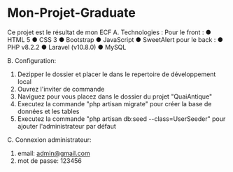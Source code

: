 # Mon-Projet-Graduate
Ce projet est le résultat de mon ECF
A. Technologies :
Pour le front :
● HTML 5
● CSS 3
● Bootstrap
● JavaScript
● SweetAlert
pour le back :
● PHP v8.2.2 
● Laravel (v10.8.0)
● MySQL

B. Configuration:
1. Dezipper le dossier et placer le dans le repertoire de développement local
2. Ouvrez l'inviter de commande
3. Naviguez pour vous placez dans le dossier du projet "QuaiAntique"
4. Executez la commande "php artisan migrate" pour créer la base de données et les tables
5. Executez la commande "php artisan db:seed --class=UserSeeder" pour ajouter l'administrateur par défaut

C. Connexion administrateur:
1. email: admin@gmail.com
2. mot de passe: 123456


